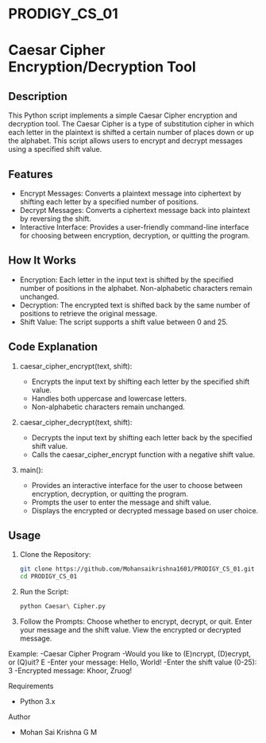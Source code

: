 # PRODIGY_CS_01

# Caesar Cipher Encryption/Decryption Tool

## Description
This Python script implements a simple Caesar Cipher encryption and decryption tool. The Caesar Cipher is a type of substitution cipher in which each letter in the plaintext is shifted a certain number of places down or up the alphabet. This script allows users to encrypt and decrypt messages using a specified shift value.

## Features
- Encrypt Messages: Converts a plaintext message into ciphertext by shifting each letter by a specified number of positions.
- Decrypt Messages: Converts a ciphertext message back into plaintext by reversing the shift.
- Interactive Interface: Provides a user-friendly command-line interface for choosing between encryption, decryption, or quitting the program.

## How It Works
- Encryption: Each letter in the input text is shifted by the specified number of positions in the alphabet. Non-alphabetic characters remain unchanged.
- Decryption: The encrypted text is shifted back by the same number of positions to retrieve the original message.
- Shift Value: The script supports a shift value between 0 and 25.

## Code Explanation
1. caesar_cipher_encrypt(text, shift):
   - Encrypts the input text by shifting each letter by the specified shift value.
   - Handles both uppercase and lowercase letters.
   - Non-alphabetic characters remain unchanged.

2. caesar_cipher_decrypt(text, shift):
   - Decrypts the input text by shifting each letter back by the specified shift value.
   - Calls the caesar_cipher_encrypt function with a negative shift value.

3. main():
   - Provides an interactive interface for the user to choose between encryption, decryption, or quitting the program.
   - Prompts the user to enter the message and shift value.
   - Displays the encrypted or decrypted message based on user choice.

## Usage
1. Clone the Repository:
   ```bash
   git clone https://github.com/Mohansaikrishna1601/PRODIGY_CS_01.git
   cd PRODIGY_CS_01

2. Run the Script:
   ```bash
   python Caesar\ Cipher.py

3. Follow the Prompts:
    Choose whether to encrypt, decrypt, or quit.
    Enter your message and the shift value.
    View the encrypted or decrypted message.

Example:
-Caesar Cipher Program
-Would you like to (E)ncrypt, (D)ecrypt, or (Q)uit? E
-Enter your message: Hello, World!
-Enter the shift value (0-25): 3
-Encrypted message: Khoor, Zruog!

Requirements
   - Python 3.x

Author
   - Mohan Sai Krishna G M
